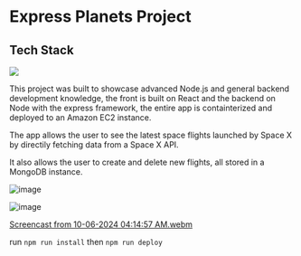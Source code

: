 # Express Planets Project
## Tech Stack

![](https://skillicons.dev/icons?i=nodejs,express,jest,react,mongo,docker,aws)

This project was built to showcase advanced Node.js and general backend development knowledge, the front is built on React and the backend on Node with the express framework, the entire app is containterized and deployed to an Amazon EC2 instance.

The app allows the user to see the latest space flights launched by Space X by directily fetching data from a Space X API.

It also allows the user to create and delete new flights, all stored in a MongoDB instance.


![image](https://github.com/user-attachments/assets/da401aa6-161c-4197-a8ce-dcdb17edf7c4)




![image](https://github.com/user-attachments/assets/ea587f10-d40b-4d42-a917-ea7dd8d95f95)


[Screencast from 10-06-2024 04:14:57 AM.webm](https://github.com/user-attachments/assets/d2e253d2-c71a-45a5-ae65-424a65c9d794)

run `npm run install` then `npm run deploy`
